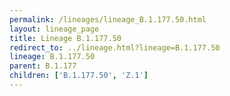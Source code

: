 ```yaml
---
permalink: /lineages/lineage_B.1.177.50.html
layout: lineage_page
title: Lineage B.1.177.50
redirect_to: ../lineage.html?lineage=B.1.177.50
lineage: B.1.177.50
parent: B.1.177
children: ['B.1.177.50', 'Z.1']
---
```

